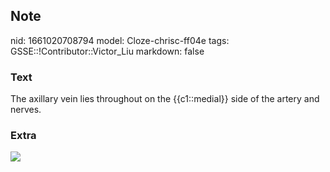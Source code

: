 ## Note
nid: 1661020708794
model: Cloze-chrisc-ff04e
tags: GSSE::!Contributor::Victor_Liu
markdown: false

### Text
The axillary vein lies throughout on the {{c1::medial}} side of the artery and nerves.

### Extra
<img src="paste-7173604af680ba9f1f7bfc7ac8fd68a315de7dae.jpg">
